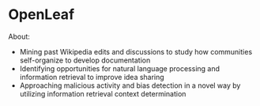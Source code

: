 # OpenLeaf

About:
- Mining past Wikipedia edits and discussions to study how communities self-organize to develop documentation
- Identifying opportunities for natural language processing and information retrieval to improve idea sharing
- Approaching malicious activity and bias detection in a novel way by utilizing information retrieval context determination
